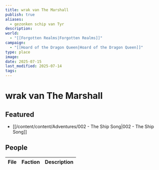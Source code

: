 ```yaml
---
title: wrak van The Marshall
publish: true
aliases:
  - gezonken schip van Tyr
description: 
world:
  - "[[Forgotten Realms|Forgotten Realms]]"
campaign:
  - "[[Hoard of the Dragon Queen|Hoard of the Dragon Queen]]"
type: place
image: 
date: 2025-07-15
last_modified: 2025-07-14
tags: 
---
```

# wrak van The Marshall

## Featured
- [[/content/content/Adventures/002 - The Ship Song|002 - The Ship Song]]

## People
| File | Faction | Description |
| ---- | ------- | ----------- |


